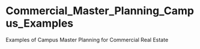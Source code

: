 # Commercial_Master_Planning_Campus_Examples
Examples of Campus Master Planning for Commercial Real Estate
